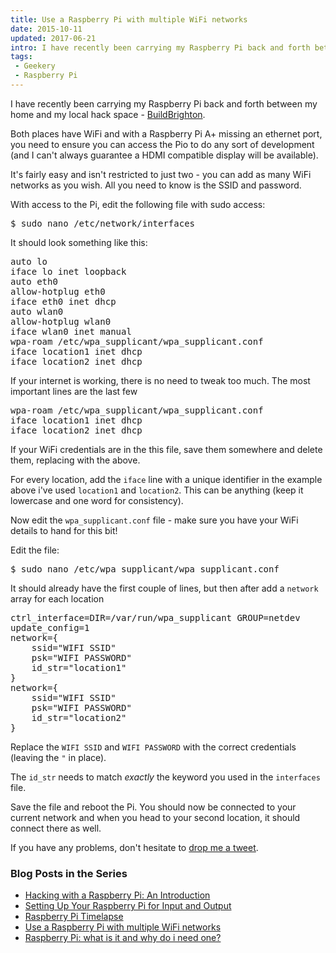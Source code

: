```yaml
---
title: Use a Raspberry Pi with multiple WiFi networks
date: 2015-10-11
updated: 2017-06-21
intro: I have recently been carrying my Raspberry Pi back and forth between my home and my local hack space - BuildBrighton. Both places have WiFi and with a Raspberry Pi ...
tags:
 - Geekery
 - Raspberry Pi
---
```


<p>I have recently been carrying my Raspberry Pi back and forth between my home and my local hack space - <a href="http://www.buildbrighton.com/">BuildBrighton</a>.</p>
<p>Both places have WiFi and with a Raspberry Pi A+ missing an ethernet port, you need to ensure you can access the Pio to do any sort of development (and I can't always guarantee a HDMI compatible display will be available).</p>
<p>It's fairly easy and isn't restricted to just two - you can add as many WiFi networks as you wish. All you need to know is the SSID and password.</p>
<p>With access to the Pi, edit the following file with sudo access:</p>
<pre class="language-bash">$ sudo nano /etc/network/interfaces</pre>
<p>It should look something like this:</p>
<pre class="language-bash">auto lo
iface lo inet loopback
auto eth0
allow-hotplug eth0
iface eth0 inet dhcp
auto wlan0
allow-hotplug wlan0
iface wlan0 inet manual
wpa-roam /etc/wpa_supplicant/wpa_supplicant.conf
iface location1 inet dhcp
iface location2 inet dhcp</pre>
<p>If your internet is working, there is no need to tweak too much. The most important lines are the last few</p>
<pre class="language-bash">wpa-roam /etc/wpa_supplicant/wpa_supplicant.conf
iface location1 inet dhcp
iface location2 inet dhcp</pre>
<p>If your WiFi credentials are in the this file, save them somewhere and delete them, replacing with the above.</p>
<p>For every location, add the <code>iface</code> line with a unique identifier in the example above i've used <code>location1</code> and <code>location2</code>. This can be anything (keep it lowercase and one word for consistency). </p>
<p>Now edit the <code>wpa_supplicant.conf</code> file - make sure you have your WiFi details to hand for this bit!</p>
<p>Edit the file:</p>
<pre class="language-bash">$ sudo nano /etc/wpa_supplicant/wpa_supplicant.conf</pre>
<p>It should already have the first couple of lines, but then after add a <code>network</code> array for each location</p>
<pre class="language-bash">ctrl_interface=DIR=/var/run/wpa_supplicant GROUP=netdev
update_config=1
network={
    ssid="WIFI SSID"
    psk="WIFI PASSWORD"
    id_str="location1"
}
network={
    ssid="WIFI SSID"
    psk="WIFI PASSWORD"
    id_str="location2"
}</pre>
<p>Replace the <code>WIFI SSID</code> and <code>WIFI PASSWORD</code> with the correct credentials (leaving the <code>"</code> in place).</p>
<p>The <code>id_str</code> needs to match <em>exactly</em> the keyword you used in the <code>interfaces</code> file.</p>
<p>Save the file and reboot the Pi. You should now be connected to your current network and when you head to your second location, it should connect there as well.</p>
<p>If you have any problems, don't hesitate to <a href="http://www.twitter.com/mikestreety">drop me a tweet</a>.</p>
<h3>Blog Posts in the Series</h3>
<ul>
<li><a href="http://www.mikestreety.co.uk/blog/hacking-with-a-raspberry-pi-an-introduction">Hacking with a Raspberry Pi: An Introduction</a></li>
<li><a href="http://www.mikestreety.co.uk/blog/setting-up-your-raspberry-pi-for-input-and-output">Setting Up Your Raspberry Pi for Input and Output</a></li>
<li><a href="http://www.mikestreety.co.uk/blog/raspberry-pi-timelapse">Raspberry Pi Timelapse</a></li>
<li><a href="http://www.mikestreety.co.uk/blog/use-a-raspberry-pi-with-multiple-wifi-networks">Use a Raspberry Pi with multiple WiFi networks</a></li><li><a href="https://www.liquidlight.co.uk/blog/article/raspberry-pi-what-is-it-and-why-do-i-need-one/">Raspberry Pi: what is it and why do i need one?</a></li>
</ul>